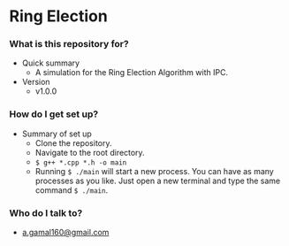 # Ring Election #

### What is this repository for? ###

* Quick summary
    - A simulation for the Ring Election Algorithm with IPC.
* Version
    - v1.0.0

### How do I get set up? ###

* Summary of set up
    - Clone the repository.
    - Navigate to the root directory.
    - `$ g++ *.cpp *.h -o main`
    - Running `$ ./main` will start a new process. You can have as many processes as you like. Just open a new terminal and type the same command `$ ./main`.

### Who do I talk to? ###

* a.gamal160@gmail.com
